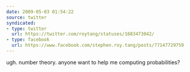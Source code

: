 ```yaml
---
date: 2009-05-03 01:54:22
source: twitter
syndicated:
- type: twitter
  url: https://twitter.com/roytang/statuses/1683473042/
- type: facebook
  url: https://www.facebook.com/stephen.roy.tang/posts/77147729759
---
```


ugh. number theory. anyone want to help me computing probabilities?